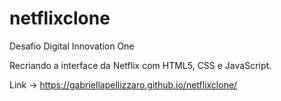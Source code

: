 # netflixclone
Desafio Digital Innovation One

Recriando a interface da Netflix com HTML5, CSS e JavaScript.

Link -> https://gabriellapellizzaro.github.io/netflixclone/
